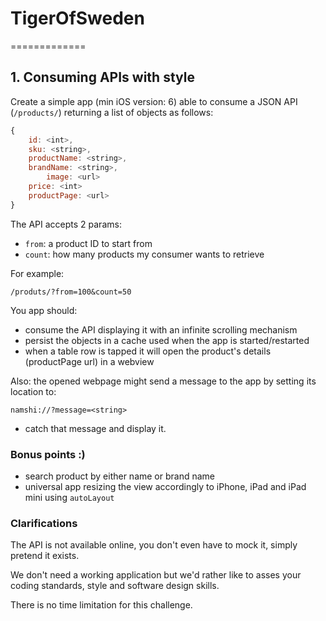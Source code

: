 # TigerOfSweden
=============

## 1. Consuming APIs with style

Create a simple app (min iOS version: 6) able to consume a JSON API (`/products/`) returning a list of objects as follows:

``` javascript
{
	id: <int>,
	sku: <string>,
	productName: <string>,
	brandName: <string>,
        image: <url>
	price: <int>
	productPage: <url>
}
```

The API accepts 2 params: 

* `from`: a product ID to start from
* `count`: how many products my consumer wants to retrieve

For example:

```
/produts/?from=100&count=50
```

You app should:

* consume the API displaying it with an infinite scrolling mechanism
* persist the objects in a cache used when the app is started/restarted
* when a table row is tapped it will open the product's details (productPage url) in a webview

Also: the opened webpage might send a message to the app by setting its location to:

```
namshi://?message=<string>
```

* catch that message and display it.

### Bonus points :)

* search product by either name or brand name
* universal app resizing the view accordingly to iPhone, iPad and iPad mini using `autoLayout`

### Clarifications

The API is not available online, you don't even have to mock it, simply pretend it exists.

We don't  need a working application but we'd rather like to asses your coding standards, style and software design skills.

There is no time limitation for this challenge.

